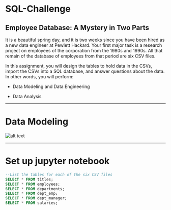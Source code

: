 # SQL-Challenge

## Employee Database: A Mystery in Two Parts

It is a beautiful spring day, and it is two weeks since you have been hired as a new data engineer at Pewlett Hackard. Your first major task is a research project on employees of the corporation from the 1980s and 1990s. All that remain of the database of employees from that period are six CSV files.

In this assignment, you will design the tables to hold data in the CSVs, import the CSVs into a SQL database, and answer questions about the data. In other words, you will perform:

* Data Modeling and Data Engineering

* Data Analysis

-----

# Data Modeling

![alt text](http://url/to/img.png)

-----

# Set up jupyter notebook

~~~~sql
--List the tables for each of the six CSV files
SELECT * FROM titles;
SELECT * FROM employees;
SELECT * FROM departments;
SELECT * FROM dept_emp;
SELECT * FROM dept_manager;
SELECT * FROM salaries;
~~~~